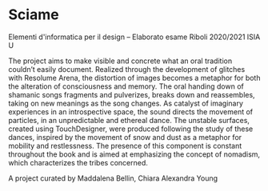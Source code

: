 # Sciame
Elementi d'informatica per il design – Elaborato esame Riboli 2020/2021 ISIA U

The project aims to make visible and concrete what an oral tradition couldn’t easily document.
Realized through the development of glitches with Resolume Arena, the distortion of images becomes a metaphor for both the alteration of consciousness and memory. The oral handing down of shamanic songs fragments and pulverizes, breaks down and reassembles, taking on new meanings as the song changes.
As catalyst of imaginary experiences in an introspective space, the sound directs the movement of particles, in an unpredictable and ethereal dance.
The unstable surfaces, created using TouchDesigner, were produced following the study of these dances, inspired by the movement of snow and dust as a metaphor for mobility and restlessness. The presence of this component is constant throughout the book and is aimed at emphasizing the concept of nomadism, which characterizes the tribes concerned.

A project curated by Maddalena Bellin, Chiara Alexandra Young
